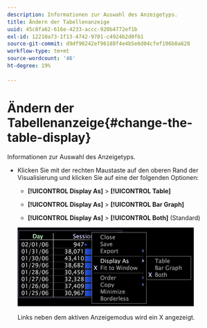 ```yaml
---
description: Informationen zur Auswahl des Anzeigetyps.
title: Ändern der Tabellenanzeige
uuid: 45c8fa62-616e-4233-accc-920b4772ef1b
exl-id: 12210a73-1f13-4742-9701-c4924b2d0f61
source-git-commit: d9df90242ef96188f4e4b5e6d04cfef196b0a628
workflow-type: tm+mt
source-wordcount: '46'
ht-degree: 19%

---
```


# Ändern der Tabellenanzeige{#change-the-table-display}

Informationen zur Auswahl des Anzeigetyps.

* Klicken Sie mit der rechten Maustaste auf den oberen Rand der Visualisierung und klicken Sie auf eine der folgenden Optionen:

   * **[!UICONTROL Display As]** > **[!UICONTROL Table]**

   * **[!UICONTROL Display As]** >  **[!UICONTROL Bar Graph]**

   * **[!UICONTROL Display As]** > **[!UICONTROL Both]** (Standard)

   ![](assets/mnu_Table_Bar_Display.png)

   Links neben dem aktiven Anzeigemodus wird ein X angezeigt.
